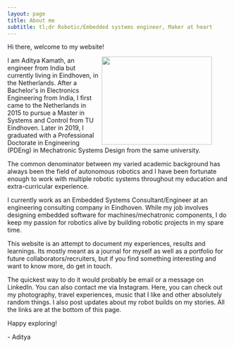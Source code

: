 ```yaml
---
layout: page
title: About me
subtitle: tl;dr Robotic/Embedded systems engineer, Maker at heart
---
```


Hi there, welcome to my website!

<figure class="aligncenter">
	<img align="right" width="250" height="200" src="https://adityakamath.github.com/assets/img/about_me.png" />
</figure>

I am Aditya Kamath, an engineer from India but currently living in Eindhoven, in the Netherlands. After a Bachelor's in Electronics Engineering from India, I first came to the Netherlands in 2015 to pursue a Master in Systems and Control from TU Eindhoven. Later in 2019, I graduated with a Professional Doctorate in Engineering (PDEng) in Mechatronic Systems Design from the same university. 

The common denominator between my varied academic background has always been the field of autonomous robotics and I have been fortunate enough to work with multiple robotic systems throughout my education and extra-curricular experience.

I currently work as an Embedded Systems Consultant/Engineer at an engineering consulting company in Eindhoven. While my job involves designing embedded software for machines/mechatronic components, I do keep my passion for robotics alive by building robotic projects in my spare time. 

This website is an attempt to document my experiences, results and learnings. Its mostly meant as a journal for myself as well as a portfolio for future collaborators/recruiters, but if you find something interesting and want to know more, do get in touch.

The quickest way to do it would probably be email or a message on LinkedIn. You can also contact me via Instagram. Here, you can check out my photography, travel experiences, music that I like and other absolutely random things. I also post updates about my robot builds on my stories. All the links are at the bottom of this page. 

Happy exploring!

\- Aditya


